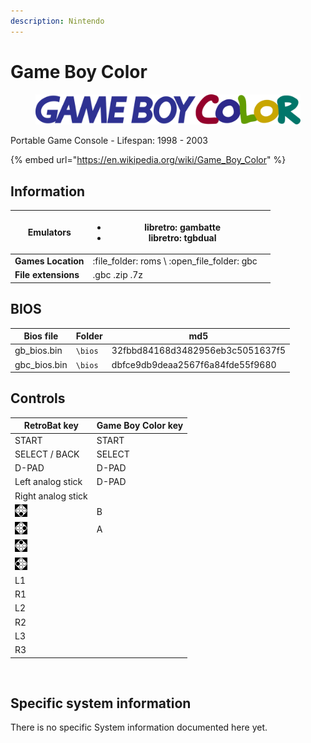 ```yaml
---
description: Nintendo
---
```


# Game Boy Color

<figure><img src="https://raw.githubusercontent.com/fabricecaruso/es-theme-carbon/master/art/logos/gbc.svg" alt=""><figcaption></figcaption></figure>

Portable Game Console - Lifespan: 1998 - 2003

{% embed url="https://en.wikipedia.org/wiki/Game_Boy_Color" %}

## Information

| **Emulators**       | <ul><li>libretro: gambatte</li><li>libretro: tgbdual</li></ul> |   |
| ------------------- | -------------------------------------------------------------- | - |
| **Games Location**  | :file\_folder: roms \ :open\_file\_folder: gbc                 |   |
| **File extensions** | .gbc .zip .7z                                                  |   |

## BIOS

| Bios file     | Folder  | md5                              |
| ------------- | ------- | -------------------------------- |
| gb\_bios.bin  | `\bios` | 32fbbd84168d3482956eb3c5051637f5 |
| gbc\_bios.bin | `\bios` | dbfce9db9deaa2567f6a84fde55f9680 |

## Controls

| RetroBat key                                                                           | Game Boy Color key |
| -------------------------------------------------------------------------------------- | ------------------ |
| START                                                                                  | START              |
| SELECT / BACK                                                                          | SELECT             |
| D-PAD                                                                                  | D-PAD              |
| Left analog stick                                                                      | D-PAD              |
| Right analog stick                                                                     |                    |
| ![A](<../../../.gitbook/assets/image (1) (2) (1).png>)                                 | B                  |
| ![B](<../../../.gitbook/assets/image (4) (1).png>)                                     | A                  |
| <img src="../../../.gitbook/assets/image (3) (1) (2).png" alt="" data-size="original"> |                    |
| <img src="../../../.gitbook/assets/image (2) (1) (1).png" alt="" data-size="line">     |                    |
| L1                                                                                     |                    |
| R1                                                                                     |                    |
| L2                                                                                     |                    |
| R2                                                                                     |                    |
| L3                                                                                     |                    |
| R3                                                                                     |                    |

<figure><img src="https://i.imgur.com/ptx8LTP.png" alt=""><figcaption></figcaption></figure>

## Specific system information

There is no specific System information documented here yet.
